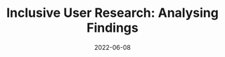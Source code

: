 ---
date: 2022-06-08
permalink: false
publisher: tetralogical
tags:
  - inclusivity
  - usability
target_url: https://tetralogical.com/blog/2022/06/08/inclusive-user-research-analysing-findings/
title: "Inclusive User Research: Analysing Findings"
---